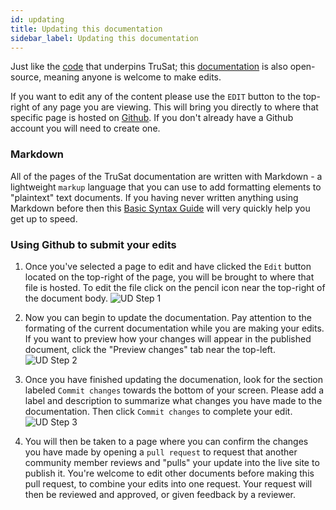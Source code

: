 ```yaml
---
id: updating
title: Updating this documentation
sidebar_label: Updating this documentation
---
```


Just like the [code](https://github.com/trusat) that underpins TruSat; this [documentation](https://github.com/trusat/trusat-learn) is also open-source, meaning anyone is welcome to make edits.

If you want to edit any of the content please use the `EDIT` button to the top-right of any page you are viewing. This will bring you directly to where that specific page is hosted on [Github](https://github.com). If you don't already have a Github account you will need to create one.

### Markdown

All of the pages of the TruSat documentation are written with Markdown - a lightweight `markup` language that you can use to add formatting elements to "plaintext" text documents. If you having never written anything using Markdown before then this [Basic Syntax Guide](https://www.markdownguide.org/basic-syntax/) will very quickly help you get up to speed.

### Using Github to submit your edits

1. Once you've selected a page to edit and have clicked the `Edit` button located on the top-right of the page, you will be brought to where that file is hosted. To edit the file click on the pencil icon near the top-right of the document body.
![UD Step 1](https://raw.githubusercontent.com/TruSat/trusat-learn/master/website/static/img/UD%20Step%202.JPG)

2. Now you can begin to update the documentation. Pay attention to the formating of the current documentation while you are making your edits. If you want to preview how your changes will appear in the published document, click the "Preview changes" tab near the top-left.
![UD Step 2](https://github.com/TruSat/trusat-learn/blob/master/website/static/img/UD%20Step%203.JPG?raw=true)

3. Once you have finished updating the documenation, look for the section labeled `Commit changes` towards the bottom of your screen. Please add a label and description to summarize what changes you have made to the documentation. Then click `Commit changes` to complete your edit. 
![UD Step 3](https://github.com/TruSat/trusat-learn/blob/master/website/static/img/UD%20Step%204.JPG?raw=true)

4. You will then be taken to a page where you can confirm the changes you have made by opening a `pull request` to request that another community member reviews and "pulls" your update into the live site to publish it. You're welcome to edit other documents before making this pull request, to combine your edits into one request. Your request will then be reviewed and approved, or given feedback by a reviewer. 
